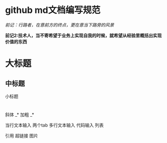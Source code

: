 github md文档编写规范
=======================

*前记：行路者，在意前方的终点，更在意当下路旁的风景*

**前记2:技术人，当不寄希望于业务上实现自我的时候，就希望从经验里概括出实现价值的东西**

大标题
===================
中标题
-----------------------

小标题
#
##
###

斜体
_*
加粗
_*

当行文本输入
		两个tab
多行文本输入
代码输入
列表

引用
超链接
图片



